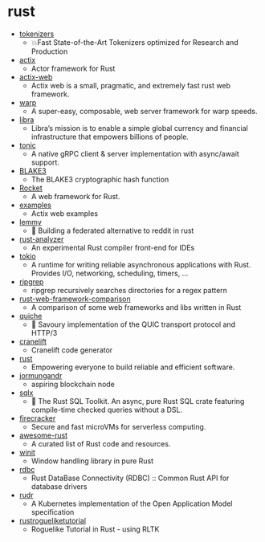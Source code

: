 # rust
- [tokenizers](https://github.com/huggingface/tokenizers)
  - 💥Fast State-of-the-Art Tokenizers optimized for Research and Production
- [actix](https://github.com/actix/actix)
  - Actor framework for Rust
- [actix-web](https://github.com/fafhrd91/actix-web)
  - Actix web is a small, pragmatic, and extremely fast rust web framework.
- [warp](https://github.com/seanmonstar/warp)
  - A super-easy, composable, web server framework for warp speeds.
- [libra](https://github.com/libra/libra)
  - Libra’s mission is to enable a simple global currency and financial infrastructure that empowers billions of people.
- [tonic](https://github.com/hyperium/tonic)
  - A native gRPC client & server implementation with async/await support.
- [BLAKE3](https://github.com/BLAKE3-team/BLAKE3)
  - The BLAKE3 cryptographic hash function
- [Rocket](https://github.com/SergioBenitez/Rocket)
  - A web framework for Rust.
- [examples](https://github.com/actix/examples)
  - Actix web examples
- [lemmy](https://github.com/dessalines/lemmy)
  - 🐀 Building a federated alternative to reddit in rust
- [rust-analyzer](https://github.com/rust-analyzer/rust-analyzer)
  - An experimental Rust compiler front-end for IDEs
- [tokio](https://github.com/tokio-rs/tokio)
  - A runtime for writing reliable asynchronous applications with Rust. Provides I/O, networking, scheduling, timers, ...
- [ripgrep](https://github.com/BurntSushi/ripgrep)
  - ripgrep recursively searches directories for a regex pattern
- [rust-web-framework-comparison](https://github.com/flosse/rust-web-framework-comparison)
  - A comparison of some web frameworks and libs written in Rust
- [quiche](https://github.com/cloudflare/quiche)
  - 🥧 Savoury implementation of the QUIC transport protocol and HTTP/3
- [cranelift](https://github.com/bytecodealliance/cranelift)
  - Cranelift code generator
- [rust](https://github.com/rust-lang/rust)
  - Empowering everyone to build reliable and efficient software.
- [jormungandr](https://github.com/input-output-hk/jormungandr)
  - aspiring blockchain node
- [sqlx](https://github.com/launchbadge/sqlx)
  - 🧰 The Rust SQL Toolkit. An async, pure Rust SQL crate featuring compile-time checked queries without a DSL.
- [firecracker](https://github.com/firecracker-microvm/firecracker)
  - Secure and fast microVMs for serverless computing.
- [awesome-rust](https://github.com/rust-unofficial/awesome-rust)
  - A curated list of Rust code and resources.
- [winit](https://github.com/rust-windowing/winit)
  - Window handling library in pure Rust
- [rdbc](https://github.com/tokio-rs/rdbc)
  - Rust DataBase Connectivity (RDBC) :: Common Rust API for database drivers
- [rudr](https://github.com/oam-dev/rudr)
  - A Kubernetes implementation of the Open Application Model specification
- [rustrogueliketutorial](https://github.com/thebracket/rustrogueliketutorial)
  - Roguelike Tutorial in Rust - using RLTK
